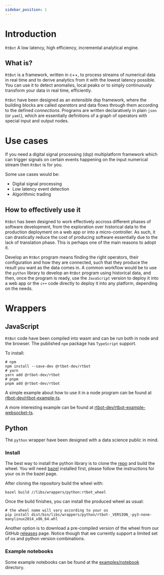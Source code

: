 ```yaml
---
sidebar_position: 1
---
```


# Introduction

`RtBot` A low latency, high efficiency, incremental analytical engine.

## What is?

`RtBot` is a framework, written in c++, to process streams of numerical data
in real time and to derive analytics from it with the lowest latency possible.
You can use it to detect anomalies, local peaks or to simply continuously transform
your data in real time, efficiently.

`RtBot` have been designed as an extensible dsp framework, where the building blocks
are called _operators_ and data flows through them according to the defined _connections_.
Programs are written declaratively in plain `json` (or `yaml`), which are essentially
definitions of a graph of operators with special input and output nodes.

# Use cases

If you need a digital signal processing (dsp) multiplatform framework which can trigger signals on
certain events happening on the input numerical stream then `RtBot` is for you.

Some use cases would be:

- Digital signal processing
- Low latency event detection
- Algorithmic trading

## How to effectively use it

`RtBot` has been designed to work effectively accross different phases of software
development, from the exploration over historical data to the production deployment
on a web app or into a micro-controller. As such, it can drastically reduce the cost
of producing software essentially due to the lack of translation phase.
This is perhaps one of the main reasons to adopt it.

Develop an `RtBot` program means finding the right operators, their configuration and how they
are connected, such that they produce the result you want as the data comes in. A common
workflow would be to use the `python` library to develop an `RtBot` program using historical
data, and then, once the program is ready, use the `JavaScript` version to deploy it into a web
app or the `c++` code directly to deploy it into any platform, depending on the needs.

# Wrappers

## JavaScript

`RtBot` code have been compiled into wasm and can be run both in node and the browser.
The published `npm` package has `TypeScript` support.

To install:

```shell
# npm
npm install --save-dev @rtbot-dev/rtbot
# yarn
yarn add @rtbot-dev/rtbot
# pnpm
pnpm add @rtbot-dev/rtbot
```

A simple example about how to use it in a node program can be found at [rtbot-dev/rtbot-example-ts](https://github.com/rtbot-dev/rtbot-example-ts).

A more interesting example can be found at [rtbot-dev/rtbot-example-websocket-ts](https://github.com/rtbot-dev/rtbot-example-websocket-ts).

## Python

The `python` wrapper have been designed with a data science public in mind.

### Install

The best way to install the python library is to clone the [repo](https://github.com/rtbot-dev/rtbot) and
build the wheel. You will need [bazel](https://bazel.build/) installed first, please follow
the instructions for your os in the bazel page.

After cloning the repository build the wheel with:

```shell
bazel build //libs/wrappers/python:rtbot_wheel
```

Once the build finishes, you can install the produced wheel as usual:

```shell
# the wheel name will vary according to your os
pip install dist/bin/libs/wrappers/python/rtbot-_VERSION_-py3-none-manylinux2014_x86_64.whl
```

Another option is to download a pre-compiled version of the wheel from our GitHub [releases](https://github.com/rtbot-dev/rtbot/releases) page.
Notice though that we currently support a limited set of os and python version combinations.

### Example notebooks

Some example notebooks can be found at the [examples/notebook](https://github.com/rtbot-dev/rtbot/tree/master/examples/notebook) directory.
